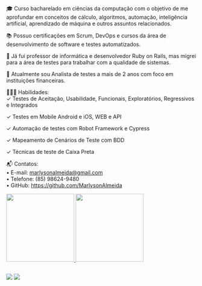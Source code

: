 🎓 Curso bacharelado em ciências da computação com o objetivo de me aprofundar em conceitos de cálculo, algoritmos, automação, inteligência artificial, aprendizado de máquina e outros assuntos relacionados.<br>


📚 Possuo certificações em Scrum, DevOps e cursos da área de desenvolvimento de software e testes automatizados. <br>


🤖 Já fui professor de informática e desenvolvedor Ruby on Rails, mas migrei para a área de testes para trabalhar com a qualidade de sistemas.<br>


🏦 Atualmente sou Analista de testes a mais de 2 anos com foco em instituições financeiras.<br>



👨🏻‍💻 Habilidades:<br>
    ✓ Testes de Aceitação, Usabilidade, Funcionais, Exploratórios, Regressivos e Integrados<br>


   ✓ Testes em Mobile Android e iOS, WEB e API<br>


   ✓ Automação de testes com Robot Framework e Cypress<br>


   ✓ Mapeamento de Cenários de Teste com BDD<br>


   ✓ Técnicas de teste de Caixa Preta<br>


📬 Contatos:<br>
• E-mail: marlysonalmeida@gmail.com<br>
• Telefone: (85) 98624-9480<br>
• GitHub:  https://github.com/MarlysonAlmeida<br>


<div>
  <a href="https://github.com/MarlysonAlmeida">
  <img height="180em" src="https://github-readme-stats.vercel.app/api?username=MarlysonAlmeida&show_icons=true&theme=dracula&include_all_commits=true&count_private=true"/>
  <img height="180em" src="https://github-readme-stats.vercel.app/api/top-langs/?username=MarlysonAlmeida&layout=compact&langs_count=7&theme=dracula"/>
</div>
  
  ##
  
<div> 
  <a href = "mailto:marlysonalmeida@gmail.com"><img src="https://img.shields.io/badge/-Gmail-%23333?style=for-the-badge&logo=gmail&logoColor=white" target="_blank"></a>
  <a href="https://www.linkedin.com/in/marlyson-clingio-0275b3a5/" target="_blank"><img src="https://img.shields.io/badge/-LinkedIn-%230077B5?style=for-the-badge&logo=linkedin&logoColor=white" target="_blank"></a>
</div>
